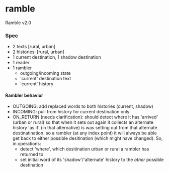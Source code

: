 # ramble
Ramble v2.0

### Spec

- 2 texts [rural, urban]
- 2 histories: [rural, urban]
- 1 current destination, 1 shadow destination
- 1 reader 
- 1 rambler
  - outgoing/incoming state
  - 'current' destination text
  - 'current' history

#### Rambler behavior
- OUTGOING: add replaced words to both histories (current, shadow)
- INCOMING: pull from history for current destination only
- ON_RETURN (needs clarification): should detect where it has 'arrived' (urban or rural) so that when it sets out again it collects an alternate history 'as if' (in that alternative) is was setting out from that alternate destinatination. so a rambler (at any index point) it will always be able get back to either possible desitination (which might have changed). So, in operations:
    - detect 'where', which desitination urban or rural a rambler has returned to
    - set initial word of its 'shadow'/'alternate' history to the *other* possible destination

